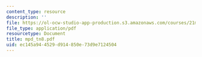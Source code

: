 ```yaml
---
content_type: resource
description: ''
file: https://ol-ocw-studio-app-production.s3.amazonaws.com/courses/21m-735-technical-design-scenery-mechanisms-and-special-effects-spring-2004/ec145a944529d914850e73d9e7124504_mpd_tn8.pdf
file_type: application/pdf
resourcetype: Document
title: mpd_tn8.pdf
uid: ec145a94-4529-d914-850e-73d9e7124504
---
```


